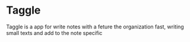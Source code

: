 # Taggle
Taggle is a app for write notes with a feture the organization fast, writing small texts and add to the note specific 
